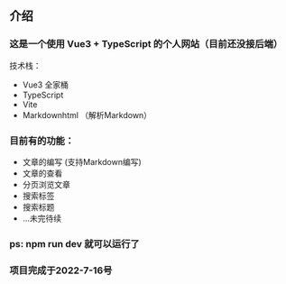 ## 介绍
### 这是一个使用 Vue3 + TypeScript 的个人网站（目前还没接后端）
技术栈：
+ Vue3 全家桶
+ TypeScript
+ Vite
+ Markdownhtml （解析Markdown）
### 目前有的功能：
+ 文章的编写 (支持Markdown编写)
+ 文章的查看
+ 分页浏览文章
+ 搜索标签
+ 搜索标题
+ ...未完待续
### ps: npm run dev 就可以运行了
### 项目完成于2022-7-16号
